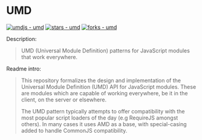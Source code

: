 # UMD

[![umdjs - umd](https://img.shields.io/static/v1?label=umdjs&message=umd&color=blue&logo=github)](https://github.com/umdjs/umd)
[![stars - umd](https://img.shields.io/github/stars/umdjs/umd?style=social)](https://github.com/umdjs/umd)
[![forks - umd](https://img.shields.io/github/forks/umdjs/umd?style=social)](https://github.com/umdjs/umd)

Description:

> UMD (Universal Module Definition) patterns for JavaScript modules that work everywhere.

Readme intro:

> This repository formalizes the design and implementation of the Universal Module Definition (UMD) API for JavaScript modules. These are modules which are capable of working everywhere, be it in the client, on the server or elsewhere.
>
> The UMD pattern typically attempts to offer compatibility with the most popular script loaders of the day (e.g RequireJS amongst others). In many cases it uses AMD as a base, with special-casing added to handle CommonJS compatibility.
